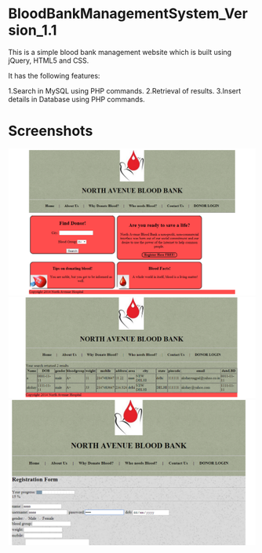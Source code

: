 BloodBankManagementSystem_Version_1.1
=====================================

This is a simple blood bank management website which is built using jQuery, HTML5 and CSS.

It has the following features:

1.Search in MySQL using PHP commands.
2.Retrieval of results.
3.Insert details in Database using PHP commands.

<b>Screenshots</b>
===================

![ScreenShot](https://raw.githubusercontent.com/akshaynagpal/BloodBankManagementSystem_Version_1.1/master/scr1.png)
<br>
![ScreenShot](https://raw.githubusercontent.com/akshaynagpal/BloodBankManagementSystem_Version_1.1/master/scr2.png)
<br>
![ScreenShot](https://raw.githubusercontent.com/akshaynagpal/BloodBankManagementSystem_Version_1.1/master/scr3.png)



